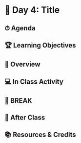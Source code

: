 # 📜 Day 4: Title

## ⏱ Agenda

## 🏆 Learning Objectives

## 📖 Overview

## 💻 In Class Activity

## 🌴 BREAK

## 🌃 After Class

## 📚 Resources & Credits
